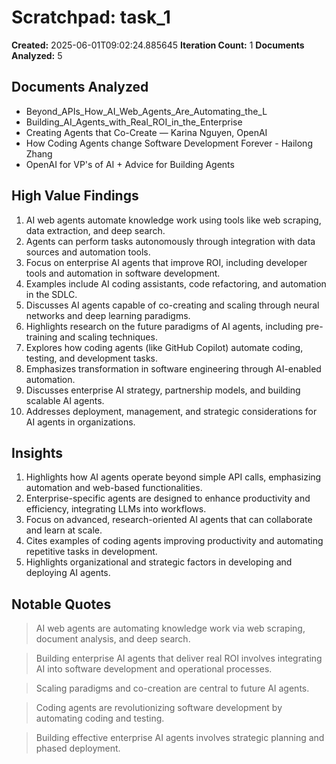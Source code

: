 # Scratchpad: task_1

**Created:** 2025-06-01T09:02:24.885645
**Iteration Count:** 1
**Documents Analyzed:** 5

## Documents Analyzed
- Beyond_APIs_How_AI_Web_Agents_Are_Automating_the_L
- Building_AI_Agents_with_Real_ROI_in_the_Enterprise
- Creating Agents that Co-Create — Karina Nguyen, OpenAI
- How Coding Agents change Software Development Forever - Hailong Zhang
- OpenAI for VP's of AI + Advice for Building Agents

## High Value Findings
1. AI web agents automate knowledge work using tools like web scraping, data extraction, and deep search.
2. Agents can perform tasks autonomously through integration with data sources and automation tools.
3. Focus on enterprise AI agents that improve ROI, including developer tools and automation in software development.
4. Examples include AI coding assistants, code refactoring, and automation in the SDLC.
5. Discusses AI agents capable of co-creating and scaling through neural networks and deep learning paradigms.
6. Highlights research on the future paradigms of AI agents, including pre-training and scaling techniques.
7. Explores how coding agents (like GitHub Copilot) automate coding, testing, and development tasks.
8. Emphasizes transformation in software engineering through AI-enabled automation.
9. Discusses enterprise AI strategy, partnership models, and building scalable AI agents.
10. Addresses deployment, management, and strategic considerations for AI agents in organizations.

## Insights
1. Highlights how AI agents operate beyond simple API calls, emphasizing automation and web-based functionalities.
2. Enterprise-specific agents are designed to enhance productivity and efficiency, integrating LLMs into workflows.
3. Focus on advanced, research-oriented AI agents that can collaborate and learn at scale.
4. Cites examples of coding agents improving productivity and automating repetitive tasks in development.
5. Highlights organizational and strategic factors in developing and deploying AI agents.

## Notable Quotes
> AI web agents are automating knowledge work via web scraping, document analysis, and deep search.

> Building enterprise AI agents that deliver real ROI involves integrating AI into software development and operational processes.

> Scaling paradigms and co-creation are central to future AI agents.

> Coding agents are revolutionizing software development by automating coding and testing.

> Building effective enterprise AI agents involves strategic planning and phased deployment.
